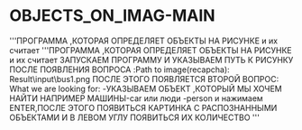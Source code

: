 # OBJECTS_ON_IMAG-MAIN
'''ПРОГРАММА ,КОТОРАЯ ОПРЕДЕЛЯЕТ ОБЪЕКТЫ НА РИСУНКЕ и их считает
'''ПРОГРАММА ,КОТОРАЯ ОПРЕДЕЛЯЕТ ОБЪЕКТЫ НА РИСУНКЕ и их считает
ЗАПУСКАЕМ ПРОГРАММУ И УКАЗЫВАЕМ ПУТЬ К РИСУНКУ ПОСЛЕ ПОЯВЛЕНИЯ ВОПРОСА :Path to image(recapcha):
Result\input\bus1.png
ПОСЛЕ ЭТОГО ПОЯВЛЯЕТСЯ ВТОРОЙ ВОПРОС: What we are looking for: -УКАЗЫВАЕМ ОБЪЕКТ ,КОТОРЫЙ МЫ ХОЧЕМ НАЙТИ НАПРИМЕР МАШИНЫ-car или люди -person
и нажимаем ENTER,ПОСЛЕ ЭТОГО ПОЯВИТЬСЯ КАРТИНКА С РАСПОЗНАННЫМИ ОБЪЕКТАМИ И В ЛЕВОМ УГЛУ ПОЯВИТЬСЯ ИХ КОЛИЧЕСТВО 
'''
